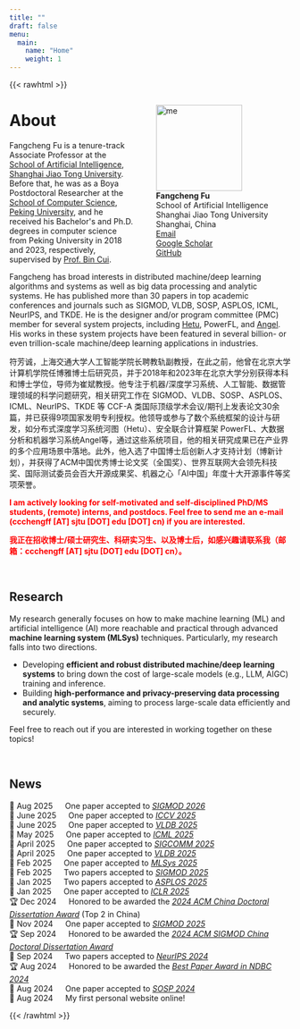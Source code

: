 ```yaml
---
title: ""
draft: false
menu:
  main:
    name: "Home"
    weight: 1
---
```


{{< rawhtml >}}

<div style="float:right;">
<figure>
    <img src='img/ffc.jpeg' alt='me' style="width:11em;"/>
    <figcaption>
    <b>Fangcheng Fu</b>
    <br>
    School of Artificial Intelligence
    <br>
    Shanghai Jiao Tong University
    <br>
    <a rel="me"><i class="fa fa-fw fa-map-marker"></i>Shanghai, China</a>
    <br>
    <a href="mailto:ccchengff@sjtu.edu.cn" rel="me"><i class="fas fa-envelope fa-fw"></i> Email</a>
    <br>
    <a href="https://scholar.google.com/citations?user=vFYm_QEAAAAJ" rel="me"><i class="fas fa-fw fa-graduation-cap"></i> Google Scholar</a>
    <br>
    <a href="https://github.com/ccchengff" rel="me"><i class="fab fa-github-alt fa-fw"></i> GitHub</a>
    <br>
    </figcaption>
</figure>
</div>

<p><h1>About</h1></p>


<p>
Fangcheng Fu is a tenure-track Associate Professor at the <a href="https://sai.sjtu.edu.cn/">School of Artificial Intelligence</a>, <a href="https://www.sjtu.edu.cn/">Shanghai Jiao Tong University</a>. Before that, he was as a Boya Postdoctoral Researcher at the <a href="https://cs.pku.edu.cn">School of Computer Science</a>, <a href="https://www.pku.edu.cn">Peking University</a>, and he received his Bachelor's and Ph.D. degrees in computer science from Peking University in 2018 and 2023, respectively, supervised by <a href="https://cuibinpku.github.io">Prof. Bin Cui</a>. 
</p>

<p>
Fangcheng has broad interests in distributed machine/deep learning algorithms and systems as well as big data processing and analytic systems. He has published more than 30 papers in top academic conferences and journals such as SIGMOD, VLDB, SOSP, ASPLOS, ICML, NeurIPS, and TKDE. He is the designer and/or program committee (PMC) member for several system projects, including <a href="https://github.com/PKU-DAIR/Hetu">Hetu</a>, PowerFL, and <a href="https://github.com/Angel-ML/angel">Angel</a>. His works in these system projects have been featured in several billion- or even trillion-scale machine/deep learning applications in industries.
</p>

<p>
符芳诚，上海交通大学人工智能学院长聘教轨副教授，在此之前，他曾在北京大学计算机学院任博雅博士后研究员，并于2018年和2023年在北京大学分别获得本科和博士学位，导师为崔斌教授。他专注于机器/深度学习系统、人工智能、数据管理领域的科学问题研究，相关研究工作在 SIGMOD、VLDB、SOSP、ASPLOS、ICML、NeurIPS、TKDE 等 CCF-A 类国际顶级学术会议/期刊上发表论文30余篇，并已获得9项国家发明专利授权。他领导或参与了数个系统框架的设计与研发，如分布式深度学习系统河图（Hetu）、安全联合计算框架 PowerFL、大数据分析和机器学习系统Angel等，通过这些系统项目，他的相关研究成果已在产业界的多个应用场景中落地。此外，他入选了中国博士后创新人才支持计划（博新计划），并获得了ACM中国优秀博士论文奖（全国奖）、世界互联网大会领先科技奖、国际测试委员会百大开源成果奖、机器之心「AI中国」年度十大开源事件等奖项荣誉。
</p>

<p style="color:Red">
<strong>
I am actively looking for self-motivated and self-disciplined PhD/MS students, (remote) interns, and postdocs. Feel free to send me an e-mail (ccchengff [AT] sjtu [DOT] edu [DOT] cn) if you are interested.
</strong>
</p>

<p style="color:Red">
<strong>
我正在招收博士/硕士研究生、科研实习生、以及博士后，如感兴趣请联系我（邮箱：ccchengff [AT] sjtu [DOT] edu [DOT] cn）。
</strong>
</p>

<br>

<p><h2>Research</h2></p>

<p>
My research generally focuses on how to make machine learning (ML) and artificial intelligence (AI) more reachable and practical through advanced <b>machine learning system (MLSys)</b> techniques. Particularly, my research falls into two directions.

<ul>
<li>
Developing <b>efficient and robust distributed machine/deep learning systems</b> to bring down the cost of large-scale models (e.g., LLM, AIGC) training and inference.
</li>
<li>
Building <b>high-performance and privacy-preserving data processing and analytic systems</b>, aiming to process large-scale data efficiently and securely.
</li>
</ul>

Feel free to reach out if you are interested in working together on these topics!

</p>

<br>

<p><h2>News</h2></p>

<p>
🎉 Aug 2025 &emsp; 
One paper accepted to <a href="https://2026.sigmod.org/index.shtml"><i>SIGMOD 2026</i></a>
<br>
🎉 June 2025 &emsp; 
One paper accepted to <a href="https://iccv.thecvf.com/Conferences/2025"><i>ICCV 2025</i></a>
<br>
🎉 June 2025 &emsp; 
One paper accepted to <a href="https://vldb.org/2025/"><i>VLDB 2025</i></a>
<br>
🎉 May 2025 &emsp; 
One paper accepted to <a href="https://icml.cc/Conferences/2025"><i>ICML 2025</i></a>
<br>
🎉 April 2025 &emsp; 
One paper accepted to <a href="https://conferences.sigcomm.org/sigcomm/2025/"><i>SIGCOMM 2025</i></a>
<br>
🎉 April 2025 &emsp; 
One paper accepted to <a href="https://vldb.org/2025/"><i>VLDB 2025</i></a>
<br>
🎉 Feb 2025 &emsp; 
One paper accepted to <a href="https://mlsys.org/Conferences/2025"><i>MLSys 2025</i></a>
<br>
🎉 Feb 2025 &emsp; 
Two papers accepted to <a href="https://2025.sigmod.org/"><i>SIGMOD 2025</i></a>
<br>
🎉 Jan 2025 &emsp; 
Two papers accepted to <a href="https://www.asplos-conference.org/asplos2025/"><i>ASPLOS 2025</i></a>
<br>
🎉 Jan 2025 &emsp; 
One paper accepted to <a href="https://iclr.cc/Conferences/2025"><i>ICLR 2025</i></a>
<br>
🏆 Dec 2024 &emsp; 
Honored to be awarded the <a href="https://mp.weixin.qq.com/s/1h6XCOzuw_0DeVb1jCti6w"><i>2024 ACM China Doctoral Dissertation Award</i></a> (Top 2 in China)
<br>
🎉 Nov 2024 &emsp; 
One paper accepted to <a href="https://2025.sigmod.org/"><i>SIGMOD 2025</i></a>
<br>
🏆 Sep 2024 &emsp; 
Honored to be awarded the <a href="https://mp.weixin.qq.com/s/ssXyel3jNogGhV9McNMGyg"><i>2024 ACM SIGMOD China Doctoral Dissertation Award</i></a>
<br>
🎉 Sep 2024 &emsp; 
Two papers accepted to <a href="https://neurips.cc/Conferences/2024"><i>NeurIPS 2024</i></a>
<br>
🏆 Aug 2024 &emsp; 
Honored to be awarded the <a href="https://www.ccf.org.cn/Chapters/TC/TC_Listing/TCDB/hyxw/2024-08-13/829394.shtml"><i>Best Paper Award in NDBC 2024</i></a>
<br>
🎉 Aug 2024 &emsp; 
One paper accepted to <a href="https://sigops.org/s/conferences/sosp/2024/index.html"><i>SOSP 2024</i></a>
<br>
👏 Aug 2024 &emsp; 
My first personal website online!
</p>


{{< /rawhtml >}}
